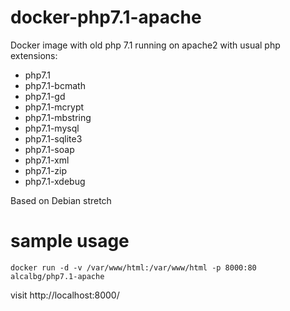 # docker-php7.1-apache
Docker image with old php 7.1 running on apache2 with usual php extensions:

- php7.1
- php7.1-bcmath
- php7.1-gd
- php7.1-mcrypt
- php7.1-mbstring
- php7.1-mysql
- php7.1-sqlite3
- php7.1-soap
- php7.1-xml
- php7.1-zip
- php7.1-xdebug

Based on Debian stretch

# sample usage
`docker run -d -v /var/www/html:/var/www/html -p 8000:80 alcalbg/php7.1-apache`

visit http://localhost:8000/
